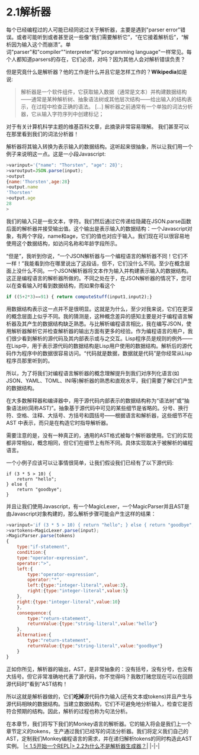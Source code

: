 # 2.1解析器
每个已经编程过的人可能已经同说过关于解析器，主要是遇到"parser error"错误。或者可能听到或者甚至说一些像“我们需要解析它”，“在它接着解析后”，“解析因为输入这个而崩溃”。单词"parser"和"compiler""interpreter"和"programming language"一样常见。每个人都知道parsers的存在，它们必须，对吗？因为其他人会对解析错误负责？

但是究竟什么是解析器？他的工作是什么并且它是怎样工作的？**Wikipedia**如是说:
> 解析器是一个软件组件，它获取输入数据（通常是文本）并构建数据结构——通常是某种解析树、抽象语法树或其他层次结构——给出输入的结构表示，在过程中检查正确的语法。 [...] 解析器之前通常有一个单独的词法分析器，它从输入字符序列中创建标记；

对于有关计算机科学主题的维基百科文章，此摘录非常容易理解。 我们甚至可以在那里看到我们的词法分析器！

解析器将其输入转换为表示输入的数据结构。这听起来很抽象，所以让我们用一个例子来说明这一点。这是一小段Javascript:
```javascript
>varinput='{"name": "Thorsten", "age": 28}';
>varoutput=JSON.parse(input);
>output
{name:'Thorsten',age:28}
>output.name
'Thorsten'
>output.age
28
>
```
我们的输入只是一些文本，字符。我们然后通过它传递给隐藏在JSON.parse函数后面的解析器并接受输出值。这个输出是表示输入的数据结构：一个Javascript对象，有两个字段，name和age，它们的值也对应于输入。我们现在可以很容易地使用这个数据结构，如访问名称和年龄字段所示。

“但是”，我听到你说，“一个JSON解析器与一个编程语言的解析器不同！它们不一样！”我能看到你在哪里说出了这段话，但不，它们没什么不同。至少在概念层面上没什么不同。一个JSON解析器将文本作为输入并构建表示输入的数据结构。这正是编程语言的解析器所做的。不同之处在于，在JSON解析器的情况下，您可以在查看输入时看到数据结构，而如果你看这个
```javascript
if ((5+2*3)==91) { return computeStuff(input1,input2);}
```
用数据结构表示这一点并不是很明显。这就是为什么，至少对我来说，它们在更深的概念层面上似乎不同。我的猜测是，这种概念差异的感知主要是对于编程语言解析器及其产生的数据结构缺乏熟悉。与比解析编程语言相比，我在编写JSON，使用解析器解析它并检查解析器的输出方面有更多的经验。作为编程语言的用户，我们很少看到解析的源代码及其内部表示或与之交互。Lisp程序员是规则的例外——在Lisp中，用于表示源代码的数据结构是Lisp用户使用的数据结构。解析后的源代码作为程序中的数据很容易访问。“代码就是数据，数据就是代码”是你经常从Lisp程序员那里听到的。

所以，为了将我们对编程语言解析器的概念理解提升到我们对序列化语言(如JSON、YAML、TOML、INI等)解析器的熟悉和直观水平，我们需要了解它们产生的数据结构。

在大多数解释器和编译器中，用于源代码内部表示的数据结构称为“语法树”或“抽象语法树(简称AST)”。抽象基于源代码中可见的某些细节是省略的。分号、换行符、空格、注释、大括号、方括号和圆括号——根据语言和解析器，这些细节不在 AST 中表示，而只是在构造它时指导解析器。

需要注意的是，没有一种真正的，通用的AST格式被每个解析器使用。它们的实现都非常相似，概念相同，但它们在细节上有所不同。具体实现取决于被解析的编程语言。

一个小例子应该可以让事情很简单，让我们假设我们已经有了以下源代码:
```
if (3 * 5 > 10) {
    return "hello";
} else {
    return "goodbye";
}
```
并且让我们使用Javascript，有一个MagicLexer，一个MagicParser并且AST是由Javascript对象构建的，那么解析步骤可能会产生这样的结果：
```javascript
>varinput='if (3 * 5 > 10) { return "hello"; } else { return "goodbye"; }';
>vartokens=MagicLexer.parse(input);
>MagicParser.parse(tokens)
{
    type:"if-statement",
    condition:{
    type:"operator-expression",
    operator:">",
    left:{
        type:"operator-expression",
        operator:"*",
        left:{type:"integer-literal",value:3},
        right:{type:"integer-literal",value:5}
    },
    right:{type:"integer-literal",value:10}
    },
    consequence:{
        type:"return-statement",
        returnValue:{type:"string-literal",value:"hello"}
    },
    alternative:{
        type:"return-statement",
        returnValue:{type:"string-literal",value:"goodbye"}
    }
}
```
正如你所见，解析器的输出，AST，是非常抽象的：没有括号，没有分号，也没有大括号。但它非常准确地代表了源代码，你不觉得吗？我敢打赌您现在可以在回顾源代码时“看到”AST结构！

所以这就是解析器做的，它们**吃掉**源代码作为输入(还有文本或tokens)并且产生与源代码相映的数据结构。当建立数据结构，它们不可避免地分析输入，检查它是否符合预期的结构。因此，解析的过程也称为句法分析。

在本章节，我们将写下我们的Monkey语言的解析器。它的输入将会是我们上一个章节定义的tokens，生产通过我们已经写的词法分析器。我们将定义我们自己的AST，定制我们Monkey编程语言的需求，并在递归解析tokens的同时构造此AST实例。
|[< 1.5开始一个REPL](../1/1.5.md)|[> 2.2为什么不是解析器生成器？](2.2.md)|
|-|-|





